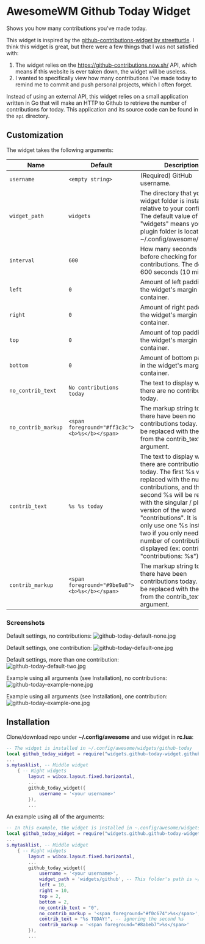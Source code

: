 # AwesomeWM Github Today Widget

Shows you how many contributions you've made today.

This widget is inspired by the [github-contributions-widget by streetturtle](https://github.com/streetturtle/awesome-wm-widgets/tree/master/github-contributions-widget). I think this widget is great, but there were a few things that I was not satisfied with:

1. The widget relies on the https://github-contributions.now.sh/ API, which means if this website is ever taken down, the widget will be useless.
2. I wanted to specifically view how many contributions I've made today to remind me to commit and push personal projects, which I often forget.

Instead of using an external API, this widget relies on a small application written in Go that will make an HTTP to Github to retrieve the number of contributions for today. This application and its source code can be found in the `api` directory.

## Customization

The widget takes the following arguments:

| Name | Default | Description |
|---|---|---|
| `username` | `<empty string>` | (Required) GitHub username. |
| `widget_path` | `widgets` | The directory that your widget folder is installed in, relative to your config path. The default value of "widgets" means your plugin folder is located at ~/.config/awesome/widgets. |
| `interval` | `600` | How many seconds to wait before checking for new contributions. The default is 600 seconds (10 minutes). |
| `left` | `0` | Amount of left padding in the widget's margin container. |
| `right` | `0` | Amount of right padding in the widget's margin container. |
| `top` | `0` | Amount of top padding in the widget's margin container. |
| `bottom` | `0` | Amount of bottom padding in the widget's margin container. |
| `no_contrib_text` | `No contributions today` | The text to display when there are no contributions today. |
| `no_contrib_markup` | `<span foreground="#ff3c3c"><b>%s</b></span>` | The markup string to show if there have been no contributions today. %s will be replaced with the text from the contrib_text argument. |
| `contrib_text` | `%s %s today` | The text to display when there are contributions today. The first %s will be replaced with the number of contributions, and the second %s will be replaced with the singular / plural version of the word "contributions". It is ok to only use one %s instead of two if you only need the number of contributions displayed (ex: contrib_text = "contributions: %s"). |
| `contrib_markup` | `<span foreground="#9be9a8"><b>%s</b></span>` | The markup string to show if there have been contributions today. %s will be replaced with the text from the contrib_text argument. |

### Screenshots

Default settings, no contributions:
![github-today-default-none.jpg](./screenshots/github-today-default-none.jpg)

Default settings, one contribution:
![github-today-default-one.jpg](./screenshots/github-today-default-one.jpg)

Default settings, more than one contribution:
![github-today-default-two.jpg](./screenshots/github-today-default-two.jpg)

Example using all arguments (see Installation), no contributions:
![github-today-example-none.jpg](./screenshots/github-today-example-none.jpg)

Example using all arguments (see Installation), one contribution:
![github-today-example-one.jpg](./screenshots/github-today-example-one.jpg)

## Installation

Clone/download repo under **~/.config/awesome** and use widget in **rc.lua**:

```lua
-- The widget is installed in ~/.config/awesome/widgets/github-today
local github_today_widget = require("widgets.github-today-widget.github-today-widget")
...
s.mytasklist, -- Middle widget
	{ -- Right widgets
    	layout = wibox.layout.fixed.horizontal,
		...
        github_today_widget({
            username = '<your username>'
        }),
		...
```

An example using all of the arguments:

```lua
-- In this example, the widget is installed in ~.config/awesome/widgets/github
local github_today_widget = require("widgets.github.github-today-widget.github-today-widget")
...
s.mytasklist, -- Middle widget
	{ -- Right widgets
    	layout = wibox.layout.fixed.horizontal,
		...
        github_today_widget({
            username = '<your username>',
            widget_path = 'widgets/github', -- This folder's path is ~/.config/awesome/widgets/github/github-today'
            left = 10,
            right = 10,
            top = 2,
            bottom = 2,
            no_contrib_text = "0",
            no_contrib_markup = '<span foreground="#f0c674">%s</span>',
            contrib_text = "%s TODAY!", -- ignoring the second %s
            contrib_markup = '<span foreground="#8abeb7">%s</span>'
        }),
		...
```

